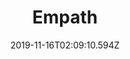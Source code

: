 ---
title: Empath
artist: Devin Townsend
date: 2019-11-16T02:09:10.594Z
cover: 7f29fab8-4bfb-4101-ba94-2feabe8b5ca2.jpeg
styles:
  - Progressive Metal
links:
  spotify: https://play.spotify.com/album/7MPJRyMFbWbgezRP2Pj4TZ
  youtube: https://music.youtube.com/playlist?list=OLAK5uy_kdKBsbD1ijv4SgbhTxyxiGfaLDBxJqnE0
  applemusic: https://itunes.apple.com/us/album/empath-deluxe-edition/1449841303?uo=4
  soundcloud: ""
  bandcamp: ""
  googleplay: https://play.google.com/music/m/Bmsz5aicyfvfkbhxhooh5fhdj5i?signup_if_needed=1
  deezer: https://www.deezer.com/album/85091902
---
